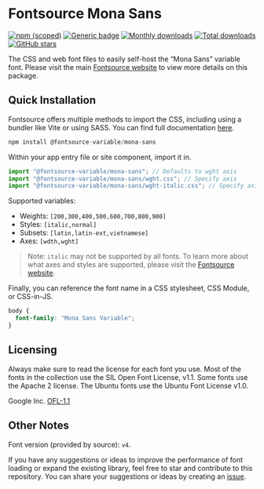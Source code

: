 # Fontsource Mona Sans

[![npm (scoped)](https://img.shields.io/npm/v/@fontsource-variable/mona-sans?color=brightgreen)](https://www.npmjs.com/package/@fontsource-variable/mona-sans) [![Generic badge](https://img.shields.io/badge/fontsource-passing-brightgreen)](https://github.com/fontsource/fontsource) [![Monthly downloads](https://badgen.net/npm/dm/@fontsource-variable/mona-sans)](https://github.com/fontsource/fontsource) [![Total downloads](https://badgen.net/npm/dt/@fontsource-variable/mona-sans)](https://github.com/fontsource/fontsource) [![GitHub stars](https://img.shields.io/github/stars/fontsource/fontsource.svg?style=social&label=Star)](https://github.com/fontsource/fontsource/stargazers)

The CSS and web font files to easily self-host the “Mona Sans” variable font. Please visit the main [Fontsource website](https://fontsource.org/fonts/mona-sans) to view more details on this package.

## Quick Installation

Fontsource offers multiple methods to import the CSS, including using a bundler like Vite or using SASS. You can find full documentation [here](https://fontsource.org/docs/getting-started/introduction).

```javascript
npm install @fontsource-variable/mona-sans
```

Within your app entry file or site component, import it in.

```javascript
import "@fontsource-variable/mona-sans"; // Defaults to wght axis
import "@fontsource-variable/mona-sans/wght.css"; // Specify axis
import "@fontsource-variable/mona-sans/wght-italic.css"; // Specify axis and style
```

Supported variables:
- Weights: `[200,300,400,500,600,700,800,900]`
- Styles: `[italic,normal]`
- Subsets: `[latin,latin-ext,vietnamese]`
- Axes: `[wdth,wght]`

> Note: `italic` may not be supported by all fonts. To learn more about what axes and styles are supported, please visit the [Fontsource website](https://fontsource.org/fonts/mona-sans).

Finally, you can reference the font name in a CSS stylesheet, CSS Module, or CSS-in-JS.

```css
body {
  font-family: "Mona Sans Variable";
}
```

## Licensing
Always make sure to read the license for each font you use. Most of the fonts in the collection use the SIL Open Font License, v1.1. Some fonts use the Apache 2 license. The Ubuntu fonts use the Ubuntu Font License v1.0.

Google Inc.
[OFL-1.1](http://scripts.sil.org/OFL)

## Other Notes
Font version (provided by source): `v4`.

If you have any suggestions or ideas to improve the performance of font loading or expand the existing library, feel free to star and contribute to this repository. You can share your suggestions or ideas by creating an [issue](https://github.com/fontsource/fontsource/issues).